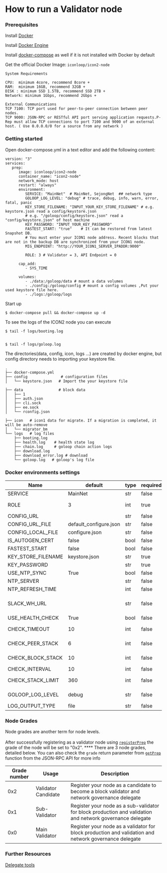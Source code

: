 # How to run a Validator node

### Prerequisites

Install [Docker](https://www.docker.com/get-started/)

Install [Docker Engine](https://docs.docker.com/engine/install/)

Install [docker-compose](https://github.com/docker/compose) as well if it is not installed with Docker by default

Get the official Docker Image: `iconloop/icon2-node`

```
System Requirements 

CPU:  minimum 4core, recommend 8core +
RAM:  minimum 16GB, recommend 32GB + 
DISK : minimum SSD 1.5TB, recommend SSD 2TB + 
Network: minimum 1Gbps, recommend 2Gbps +

External Communications 
TCP 7100: TCP port used for peer-to-peer connection between peer nodes.
TCP 9000: JSON-RPC or RESTful API port serving application requests.P-Rep must allow TCP connections to port 7100 and 9000 of an external host. ( Use 0.0.0.0/0 for a source from any network )
```

### Getting started

Open docker-compose.yml in a text editor and add the following content:

```
version: "3"
services:
   prep:
      image: iconloop/icon2-node
      container_name: "icon2-node"
      network_mode: host
      restart: "always"
      environment:
         SERVICE: "MainNet"  # MainNet, SejongNet  ## network type 
         GOLOOP_LOG_LEVEL: "debug" # trace, debug, info, warn, error, fatal, panic          
         KEY_STORE_FILENAME: "INPUT_YOUR_KEY_STORE_FILENAME" # e.g. keystore.json read a config/keystore.json
         # e.g. "/goloop/config/keystore.json" read a "config/keystore.json" of host machine
         KEY_PASSWORD: "INPUT_YOUR_KEY_PASSWORD"
         FASTEST_START: "true"    # It can be restored from latest Snapshot DB.
         # You must enter your ICON1 node address. Recent blocks that are not in the backup DB are synchronized from your ICON1 node.
         MIG_ENDPOINT: "http://YOUR_ICON1_SERVER_IPADDR:9000"
     
         ROLE: 3 # Validator = 3, API Endpoint = 0

      cap_add:
         - SYS_TIME

      volumes:         
         - ./data:/goloop/data # mount a data volumes
         - ./config:/goloop/config # mount a config volumes ,Put your used keystore file here.     
         - ./logs:/goloop/logs
```

Start up

```
$ docker-compose pull && docker-compose up -d
```

To see the logs of the ICON2 node you can execute

```
$ tail -f logs/booting.log


$ tail -f logs/goloop.log
```

The directories(data, config, icon, logs …) are created by docker engine, but config directory needs to importing your keystore file.

```
.
├── docker-compose.yml 
├── config               # configuration files                         
│   └── keystore.json   # Import the your keystore file

├── data                # block data
│   ├── 1
│   ├── auth.json
│   ├── cli.sock
│   ├── ee.sock
│   └── rconfig.json

├── icon   # icon1 data for migrate. If a migration is completed, it will be auto-remove
│   └── migrator_bm
└── logs   # log files
    ├── booting.log   
    ├── health.log    # health state log
    ├── chain.log     # goloop chain action logs
    ├── download.log
    ├── download_error.log # download  
    └── goloop.log   # goloop's log file
```

### Docker environments settings

| Name                 | default                 | type | required | description                                                                      |
| -------------------- | ----------------------- | ---- | -------- | -------------------------------------------------------------------------------- |
| SERVICE              | MainNet                 | str  | false    | Service Name - (MainNet, SejongNet)                                              |
| ROLE                 | 3                       | int  | true     | Role of running node. 0: Citizen, 3: P-Rep                                       |
| CONFIG\_URL          |                         | str  | false    |                                                                                  |
| CONFIG\_URL\_FILE    | default\_configure.json | str  | false    |                                                                                  |
| CONFIG\_LOCAL\_FILE  | configure.json          | str  | false    |                                                                                  |
| IS\_AUTOGEN\_CERT    | false                   | bool | false    | Automatically generate certificates                                              |
| FASTEST\_START       | false                   | bool | false    | Download snapshot DB                                                             |
| KEY\_STORE\_FILENAME | keystore.json           | str  | true     | keystore.json file name                                                          |
| KEY\_PASSWORD        |                         | str  | true     | password of keystore.json file                                                   |
| USE\_NTP\_SYNC       | True                    | bool | false    | Whether to use NTP in container                                                  |
| NTP\_SERVER          |                         | str  | false    | NTP Server                                                                       |
| NTP\_REFRESH\_TIME   |                         | int  | false    | ntp refresh time                                                                 |
| SLACK\_WH\_URL       |                         | str  | false    | slack web hook url - If a problem occurs, you can receive an alarm with a slack. |
| USE\_HEALTH\_CHECK   | True                    | bool | false    | Whether to use health check                                                      |
| CHECK\_TIMEOUT       | 10                      | int  | false    | sec - TIMEOUT when calling REST API for monitoring                               |
| CHECK\_PEER\_STACK   | 6                       | int  | false    | sec - Stack value to check the peer for monitoring.                              |
| CHECK\_BLOCK\_STACK  | 10                      | int  | false    | sec - Stack value to check the block for monitoring.                             |
| CHECK\_INTERVAL      | 10                      | int  | false    | sec - check interval for monitoring                                              |
| CHECK\_STACK\_LIMIT  | 360                     | int  | false    | count - count- Restart container when stack value is reached                     |
| GOLOOP\_LOG\_LEVEL   | debug                   | str  | false    | Log Level - (trace,debug,info,warn,error,fatal,panic                             |
| LOG\_OUTPUT\_TYPE    | file                    | str  | false    | sec - check interval for monitoring                                              |

### Node Grades

Node grades are another term for node levels.\
\
After successfully registering as a validator node using [`registerPrep`](../icon-stack/client-apis/json-rpc-api/v3.md#registerprep) the grade of the node will be set to "0x2". **** There are 3 node grades, detailed below. You can also check the `grade` return parameter from [`getPrep`](../icon-stack/client-apis/json-rpc-api/v3.md#getprep) function from the JSON-RPC API for more info

| Grade number | Usage               | Description                                                                                               |
| ------------ | ------------------- | --------------------------------------------------------------------------------------------------------- |
| 0x2          | Validator Candidate | Register your node as a candidate to become a block validator and network governance delegate             |
| 0x1          | Sub-Validator       | Register your node as a sub-validator for block production and validation and network governance delegate |
| 0x0          | Main Validator      | Register your node as a validator for block production and validation and network governance delegate     |

### Further Resources

[Delegate tools](https://github.com/icon-project/preptools/)
